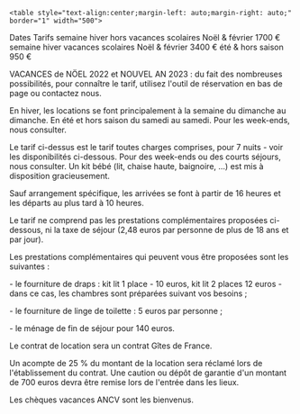 ---
---

<html>
  <head>
    <meta charset="utf-8">
    <script type="text/javascript" src="https://widget.itea.fr/js/itea_widget.js"></script
  </head>
  <body>
  
    <table style="text-align:center;margin-left: auto;margin-right: auto;" border="1" width="500">
  <colgroup>
    <col width="1000">
    <col width="100">
  </colgroup>
<tbody>

<tr>
   <th>Dates</th>
   <th>Tarifs</th>
</tr>
<tr>
  <td>semaine hiver hors vacances scolaires Noël & février</td>
  <td>1700&nbsp;€</td>
<tr>
  <td>semaine hiver vacances scolaires Noël & février</td>
  <td>3400&nbsp;€</td>
<tr>
  <td>été & hors saison</td>
  <td>950&nbsp;€</td>
</tr>
</tr>
</tbody>
</table>

<br/>
<p>VACANCES de NÖEL 2022 et NOUVEL AN 2023 : du fait des nombreuses possibilités, pour connaître le tarif, utilisez l'outil de réservation en bas de page ou contactez nous. </p>

<p>En hiver, les locations se font principalement à la semaine du dimanche au dimanche. En été et hors saison du samedi au samedi. Pour les week-ends, nous consulter. </p>

<p>Le tarif ci-dessus est le tarif toutes charges comprises, pour 7 nuits - voir les disponibilités ci-dessous. Pour des week-ends ou des courts séjours, nous consulter. Un kit bébé (lit, chaise haute, baignoire, ...) est mis à disposition gracieusement. </p>
<p>Sauf arrangement spécifique, les arrivées se font à partir de 16 heures et les départs au plus tard à 10 heures.</p>
<p>Le tarif ne comprend pas les prestations complémentaires proposées ci-dessous, ni la taxe de séjour (2,48 euros par personne de plus de 18 ans et par jour).</p>
<p>Les prestations complémentaires qui peuvent vous être proposées sont les suivantes :</p>
<p>- le fourniture de draps : kit lit 1 place - 10 euros, kit lit 2 places 12 euros - dans ce cas, les chambres sont préparées suivant vos besoins ;</p>
<p>- le fourniture de linge de toilette : 5 euros par personne ;</p>
<p>- le ménage de fin de séjour pour 140 euros.</p>
<p>Le contrat de location sera un contrat Gîtes de France.</p>
<p>Un acompte de 25 % du montant de la location sera réclamé lors de l'établissement du contrat. Une caution ou dépôt de garantie d'un montant de 700 euros devra être remise lors de l'entrée dans les lieux.</p>
<p>Les chèques vacances ANCV sont les bienvenus.</p>
<p style="text-align: center;">
  
<script type='text/javascript'>
  var parametresWidget = {
    key : 'tftr8_fc',
    numGite : '73G148140',
    widget : 'resa',
  };
  widgetIteaGL(parametresWidget);
</script>

